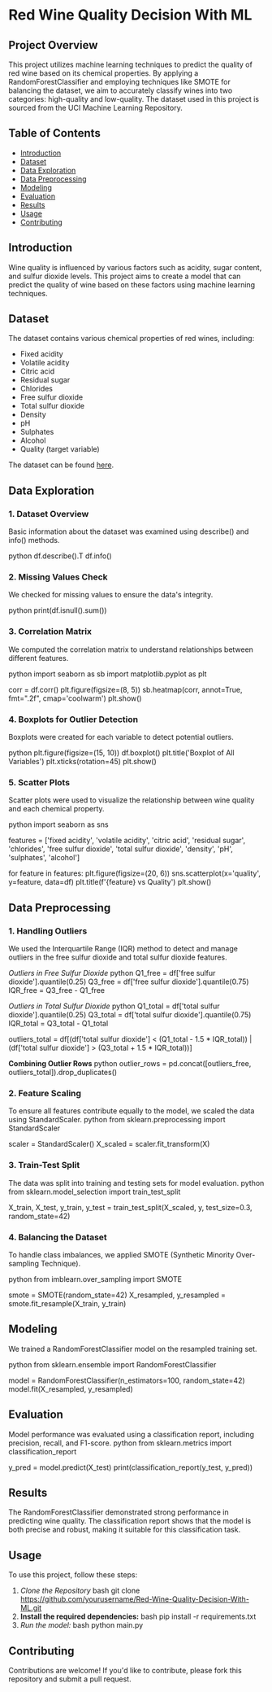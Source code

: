 # Red Wine Quality Decision With ML

## Project Overview

This project utilizes machine learning techniques to predict the quality of red wine based on its chemical properties. By applying a RandomForestClassifier and employing techniques like SMOTE for balancing the dataset, we aim to accurately classify wines into two categories: high-quality and low-quality. The dataset used in this project is sourced from the UCI Machine Learning Repository.

## Table of Contents

- [Introduction](#introduction)
- [Dataset](#dataset)
- [Data Exploration](#data-exploration)
- [Data Preprocessing](#data-preprocessing)
- [Modeling](#modeling)
- [Evaluation](#evaluation)
- [Results](#results)
- [Usage](#usage)
- [Contributing](#contributing)

## Introduction

Wine quality is influenced by various factors such as acidity, sugar content, and sulfur dioxide levels. This project aims to create a model that can predict the quality of wine based on these factors using machine learning techniques.

## Dataset

The dataset contains various chemical properties of red wines, including:

- Fixed acidity
- Volatile acidity
- Citric acid
- Residual sugar
- Chlorides
- Free sulfur dioxide
- Total sulfur dioxide
- Density
- pH
- Sulphates
- Alcohol
- Quality (target variable)

The dataset can be found [here]([https://archive.ics.uci.edu/ml/datasets/wine+quality](https://www.kaggle.com/datasets/uciml/red-wine-quality-cortez-et-al-2009)).

## Data Exploration

### 1. Dataset Overview
Basic information about the dataset was examined using describe() and info() methods.

python
df.describe().T
df.info()

### 2. Missing Values Check
We checked for missing values to ensure the data's integrity.

python
print(df.isnull().sum())


### 3. Correlation Matrix

We computed the correlation matrix to understand relationships between different features.

python
import seaborn as sb
import matplotlib.pyplot as plt

corr = df.corr()
plt.figure(figsize=(8, 5))
sb.heatmap(corr, annot=True, fmt=".2f", cmap='coolwarm')
plt.show()

### 4. Boxplots for Outlier Detection

Boxplots were created for each variable to detect potential outliers.

python
plt.figure(figsize=(15, 10))
df.boxplot()
plt.title('Boxplot of All Variables')
plt.xticks(rotation=45)
plt.show()

### 5. Scatter Plots

Scatter plots were used to visualize the relationship between wine quality and each chemical property.

python
import seaborn as sns

features = ['fixed acidity', 'volatile acidity', 'citric acid', 'residual sugar', 'chlorides', 'free sulfur dioxide', 'total sulfur dioxide', 'density', 'pH', 'sulphates', 'alcohol']

for feature in features:
    plt.figure(figsize=(20, 6))
    sns.scatterplot(x='quality', y=feature, data=df)
    plt.title(f'{feature} vs Quality')
    plt.show()


## Data Preprocessing

### 1. Handling Outliers

We used the Interquartile Range (IQR) method to detect and manage outliers in the free sulfur dioxide and total sulfur dioxide features.



*Outliers in Free Sulfur Dioxide*
   python
   Q1_free = df['free sulfur dioxide'].quantile(0.25)
   Q3_free = df['free sulfur dioxide'].quantile(0.75)
   IQR_free = Q3_free - Q1_free
   
*Outliers in Total Sulfur Dioxide*
   python
Q1_total = df['total sulfur dioxide'].quantile(0.25)
Q3_total = df['total sulfur dioxide'].quantile(0.75)
IQR_total = Q3_total - Q1_total

outliers_total = df[(df['total sulfur dioxide'] < (Q1_total - 1.5 * IQR_total)) | (df['total sulfur dioxide'] > (Q3_total + 1.5 * IQR_total))]
   
**Combining Outlier Rows**
   python
outlier_rows = pd.concat([outliers_free, outliers_total]).drop_duplicates()
   
### 2. Feature Scaling
To ensure all features contribute equally to the model, we scaled the data using StandardScaler.
   python
from sklearn.preprocessing import StandardScaler

scaler = StandardScaler()
X_scaled = scaler.fit_transform(X)
   
### 3. Train-Test Split

The data was split into training and testing sets for model evaluation.
   python
from sklearn.model_selection import train_test_split

X_train, X_test, y_train, y_test = train_test_split(X_scaled, y, test_size=0.3, random_state=42)
   
### 4. Balancing the Dataset


To handle class imbalances, we applied SMOTE (Synthetic Minority Over-sampling Technique).

   python
from imblearn.over_sampling import SMOTE

smote = SMOTE(random_state=42)
X_resampled, y_resampled = smote.fit_resample(X_train, y_train)
   
## Modeling

We trained a RandomForestClassifier model on the resampled training set.

   python
from sklearn.ensemble import RandomForestClassifier

model = RandomForestClassifier(n_estimators=100, random_state=42)
model.fit(X_resampled, y_resampled)
   
## Evaluation
Model performance was evaluated using a classification report, including precision, recall, and F1-score.
   python
from sklearn.metrics import classification_report

y_pred = model.predict(X_test)
print(classification_report(y_test, y_pred))
  
## Results

The RandomForestClassifier demonstrated strong performance in predicting wine quality. The classification report shows that the model is both precise and robust, making it suitable for this classification task.

## Usage

To use this project, follow these steps:

1. *Clone the Repository*
   bash
   git clone https://github.com/yourusername/Red-Wine-Quality-Decision-With-ML.git
2. **Install the required dependencies:**
   bash
pip install -r requirements.txt
3. *Run the model:*
   bash
python main.py

## Contributing
Contributions are welcome! If you'd like to contribute, please fork this repository and submit a pull request.

